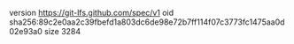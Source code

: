version https://git-lfs.github.com/spec/v1
oid sha256:89c2e0aa2c39fbefd1a803dc6de98e72b7ff114f07c3773fc1475aa0d02e93a0
size 3284
